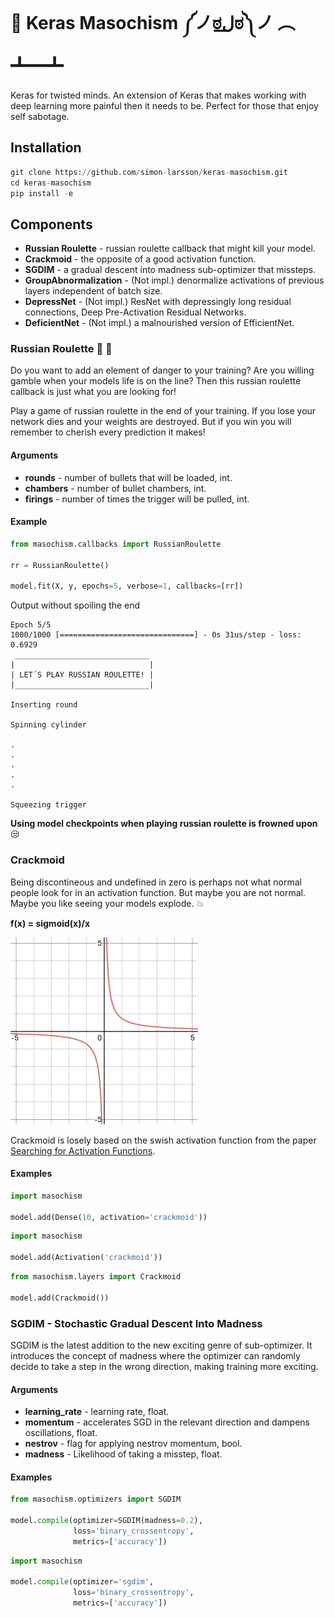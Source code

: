 # :imp: Keras Masochism ༼ノಠل͟ಠ༽ノ ︵ ┻━┻
Keras for twisted minds. An extension of Keras that makes working with deep learning more painful then it needs to be. Perfect for those that enjoy self sabotage.

## Installation

```python
git clone https://github.com/simon-larsson/keras-masochism.git
cd keras-masochism
pip install -e
```

## Components

- **Russian Roulette** - russian roulette callback that might kill your model.
- **Crackmoid** - the opposite of a good activation function.
- **SGDIM** - a gradual descent into madness sub-optimizer that missteps.
- **GroupAbnormalization** - (Not impl.) denormalize activations of previous layers independent of batch size.
- **DepressNet** - (Not impl.) ResNet with depressingly long residual connections, Deep Pre-Activation Residual Networks.
- **DeficientNet** - (Not impl.) a malnourished version of EfficientNet.

### Russian Roulette :gun: :game_die: 
Do you want to add an element of danger to your training? Are you willing gamble when your models life is on the line? Then this russian roulette callback is just what you are looking for!

Play a game of russian roulette in the end of your training. If you lose your network dies and your weights are destroyed. But if you win you will remember to cherish every prediction it makes!

#### Arguments

- **rounds** - number of bullets that will be loaded, int.
- **chambers** - number of bullet chambers, int.
- **firings** - number of times the trigger will be pulled, int.

#### Example
```python
from masochism.callbacks import RussianRoulette

rr = RussianRoulette()

model.fit(X, y, epochs=5, verbose=1, callbacks=[rr])
```

Output without spoiling the end
```
Epoch 5/5
1000/1000 [==============================] - 0s 31us/step - loss: 0.6929
 ______________________________
|                              |
| LET´S PLAY RUSSIAN ROULETTE! |
|______________________________|

Inserting round

Spinning cylinder

.
.
.
.
.

Squeezing trigger
```

**Using model checkpoints when playing russian roulette is frowned upon** :unamused:

### Crackmoid
Being discontineous and undefined in zero is perhaps not what normal people look for in an activation function. But maybe you are not normal. Maybe you like seeing your models explode. :boom:

**f(x) = sigmoid(x)/x**

[![crackmoid](https://raw.githubusercontent.com/simon-larsson/keras-masochism/master/crackmoid.png)](https://raw.githubusercontent.com/simon-larsson/keras-masochism/master/crackmoid.png)



Crackmoid is losely based on the swish activation function from the paper [Searching for Activation Functions](https://arxiv.org/abs/1710.05941).

#### Examples
```python
import masochism

model.add(Dense(10, activation='crackmoid'))
```

```python
import masochism

model.add(Activation('crackmoid'))
```

```python
from masochism.layers import Crackmoid

model.add(Crackmoid())
```

### SGDIM - Stochastic Gradual Descent Into Madness
SGDIM is the latest addition to the new exciting genre of sub-optimizer. It introduces the concept of madness where the optimizer can randomly decide to take a step in the wrong direction, making training more exciting. 

#### Arguments

- **learning_rate** - learning rate, float.
- **momentum** - accelerates SGD in the relevant direction and dampens oscillations, float.
- **nestrov** - flag for applying nestrov momentum, bool.
- **madness** - Likelihood of taking a misstep, float.


#### Examples
```python
from masochism.optimizers import SGDIM

model.compile(optimizer=SGDIM(madness=0.2),
              loss='binary_crossentropy',
              metrics=['accuracy'])
```

```python
import masochism

model.compile(optimizer='sgdim',
              loss='binary_crossentropy',
              metrics=['accuracy'])
```
